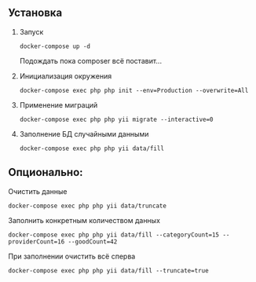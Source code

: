 ## Установка

1. Запуск

    ```
    docker-compose up -d
    ```
    Подождать пока composer всё поставит...

2. Инициализация окружения

    ```
    docker-compose exec php php init --env=Production --overwrite=All
    ```

3. Применение миграций

    ```
    docker-compose exec php php yii migrate --interactive=0
    ```

4. Заполнение БД случайными данными

    ```
    docker-compose exec php php yii data/fill
    ```

## Опционально:

Очистить данные
```
docker-compose exec php php yii data/truncate
```

Заполнить конкретным количеством данных
```
docker-compose exec php php yii data/fill --categoryCount=15 --providerCount=16 --goodCount=42
```

При заполнении очистить всё сперва
```
docker-compose exec php php yii data/fill --truncate=true
```
